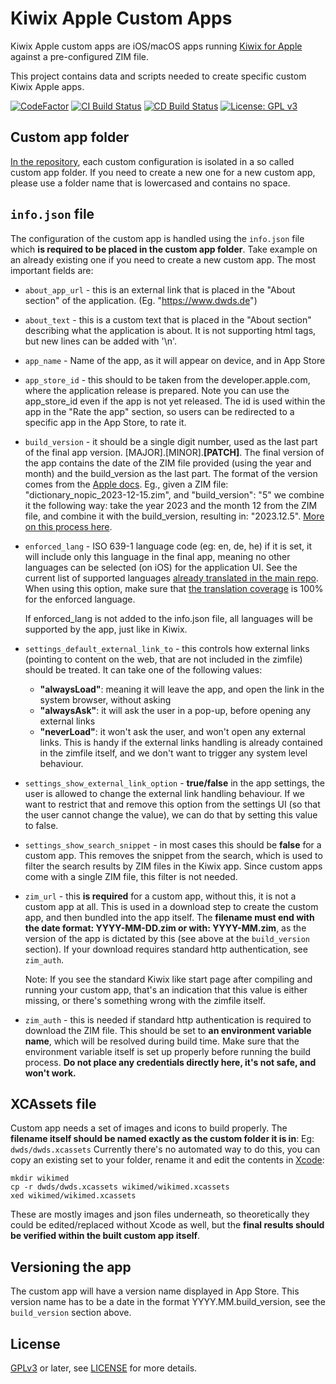 # Kiwix Apple Custom Apps

Kiwix Apple custom apps are iOS/macOS apps running [Kiwix for
Apple](https://github.com/kiwix/apple) against a
pre-configured ZIM file.

This project contains data and scripts needed to create specific
 custom Kiwix Apple apps.

[![CodeFactor](https://www.codefactor.io/repository/github/kiwix/kiwix-apple-custom/badge)](https://www.codefactor.io/repository/github/kiwix/kiwix-apple-custom)
[![CI Build Status](https://github.com/kiwix/kiwix-apple-custom/actions/workflows/ci.yml/badge.svg?branch=main)](https://github.com/kiwix/apple/actions/workflows/ci.yml?query=branch%3Amain)
[![CD Build Status](https://github.com/kiwix/kiwix-apple-custom/actions/workflows/cd.yml/badge.svg?branch=main)](https://github.com/kiwix/kiwix-apple-custom/actions/workflows/cd?query=branch%3Amain)
[![License: GPL v3](https://img.shields.io/badge/License-GPLv3-blue.svg)](https://www.gnu.org/licenses/gpl-3.0)

## Custom app folder

[In the repository](https://github.com/kiwix/kiwix-apple-custom),
each custom configuration is isolated in a so called custom app
folder. If you need to create a new one for a new custom app, please use a folder name
that is lowercased and contains no space.

## `info.json` file

The configuration of the custom app is handled using the `info.json`
file which **is required to be placed in the custom app folder**. Take example on an already
existing one if you need to create a new custom app. The most
important fields are:
- `about_app_url` - this is an external link that is placed in the "About section" of the application. (Eg. "https://www.dwds.de")
- `about_text` - this is a custom text that is placed in the "About section" describing what the application is about. It is not supporting html tags, but new lines can be added with '\n'.
- `app_name` - Name of the app, as it will appear on device, and in App Store
- `app_store_id` - this should to be taken from the developer.apple.com, where the application release is prepared. Note you can use the app_store_id even if the app is not yet released. The id is used within the app in the "Rate the app" section, so users can be redirected to a specific app in the App Store, to rate it.
- `build_version` - it should be a single digit number, used as the last part of the final app version.
[MAJOR].[MINOR].**[PATCH]**. The final version of the app contains the date of the ZIM file provided (using the year and month) and the build_version as the last part. The format of the version comes from the [Apple docs](https://developer.apple.com/documentation/bundleresources/information_property_list/cfbundleshortversionstring). Eg., given a ZIM file: "dictionary_nopic_2023-12-15.zim", and "build_version": "5" we combine it the following way: take the year 2023 and the month 12 from the ZIM file, and combine it with the build_version, resulting in: "2023.12.5". [More on this process here](https://github.com/kiwix/apple/issues/559).
- `enforced_lang` - ISO 639-1 language code (eg: en, de, he) if it is set, it will include only this language in the final app, meaning no other languages can be selected (on iOS) for the application UI. See the current list of supported languages [already translated in the main repo](https://github.com/kiwix/apple/tree/main/Support). When using this option, make sure that [the translation coverage](https://translatewiki.net/wiki/Special:MessageGroupStats/kiwix-apple?group=kiwix-apple&messages=&suppressempty=1&x=D) is 100% for the enforced language.
 
    If enforced_lang is not added to the info.json file, all languages will be supported by the app, just like in Kiwix.

- `settings_default_external_link_to` - this controls how external links (pointing to content on the web, that are not included in the zimfile) should be treated. It can take one of the following values: 
    - **"alwaysLoad"**: meaning it will leave the app, and open the link in the system browser, without asking
    - **"alwaysAsk"**: it will ask the user in a pop-up, before opening any external links
    - **"neverLoad"**: it won't ask the user, and won't open any external links. This is handy  if the external links handling is already contained in the zimfile itself, and we don't want to trigger any system level behaviour.
- `settings_show_external_link_option` - **true/false** in the app settings, the user is allowed to change the external link handling behaviour. If we want to restrict that and remove this option from the settings UI (so that the user cannot change the value), we can do that  by setting this value to false.
- `settings_show_search_snippet` - in most cases this should be **false** for a custom app. This removes the snippet from the search, which is used to filter the search results by ZIM files in the Kiwix app. Since custom apps come with a single ZIM file, this filter is not needed.
- `zim_url` - this **is required** for a custom app, without this, it is not a custom app at all. This is used in a download step to create the custom app, and then bundled into the app itself. The **filename must end with the date format: YYYY-MM-DD.zim or with: YYYY-MM.zim**, as the version of the app is dictated by this (see above at the `build_version` section).
If your download requires standard http authentication, see `zim_auth`.

    Note: If you see the standard Kiwix like start page after compiling and running your custom app, that's an indication that this value is either missing, or there's something wrong with the zimfile itself.

- `zim_auth` - this is needed if standard http authentication is required to download the ZIM file. This should be set to **an environment variable name**, which will be resolved during build time. Make sure that the environment variable itself is set up properly before running the build process. **Do not place any credentials directly here, it's not safe, and won't work.**

## XCAssets file

Custom app needs a set of images and icons to build properly.
The **filename itself should be named exactly as the custom folder it is in**: Eg: `dwds/dwds.xcassets`
Currently there's no automated way to do this, you can copy an existing set to your folder, rename it and edit the contents in [Xcode](https://developer.apple.com/xcode/):
```
mkdir wikimed
cp -r dwds/dwds.xcassets wikimed/wikimed.xcassets
xed wikimed/wikimed.xcassets
```

These are mostly images and json files underneath, so theoretically they could be edited/replaced without Xcode as well, but the **final results should be verified within the built custom app itself**.

## Versioning the app

The custom app will have a version name displayed in App Store. This version name has to be a date in the format YYYY.MM.build_version, see the `build_version` section above.

License
-------

[GPLv3](https://www.gnu.org/licenses/gpl-3.0) or later, see
[LICENSE](LICENSE) for more details.